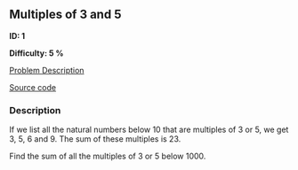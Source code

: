 ## Multiples of 3 and 5

**ID: 1**

**Difficulty: 5 %**

[Problem Description](https://projecteuler.net/problem=1)

[Source code](main.cpp)

### Description
<div class="problem_content" role="problem">
<p>If we list all the natural numbers below 10 that are multiples of 3 or 5, we get 3, 5, 6 and 9. The sum of these multiples is 23.</p>
<p>Find the sum of all the multiples of 3 or 5 below 1000.</p>
</div>